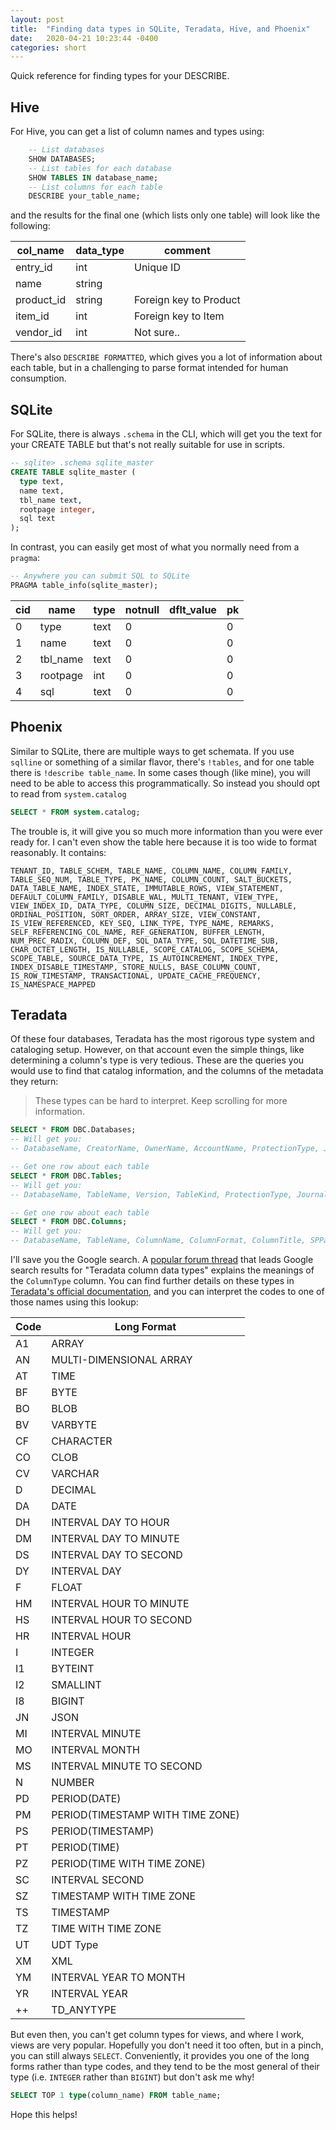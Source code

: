 ```yaml
---
layout: post
title:  "Finding data types in SQLite, Teradata, Hive, and Phoenix"
date:   2020-04-21 10:23:44 -0400
categories: short
---
```


Quick reference for finding types for your DESCRIBE.

## Hive 

For Hive, you can get a list of column names and types using:
```sql
    -- List databases
    SHOW DATABASES;
    -- List tables for each database
    SHOW TABLES IN database_name;
    -- List columns for each table
    DESCRIBE your_table_name;
```
and the results for the final one (which lists only one table) will look like the following:

<table-wrap markdown="block">

| col_name     | data_type | comment                |
| ------------ | --------- | ---------------------- |
|entry_id      |int        | Unique ID              |
|name          |string     |                        |
|product_id    |string     | Foreign key to Product |
|item_id       |int        | Foreign key to Item    |
|vendor_id     |int        | Not sure..             |

</table-wrap>

There's also `DESCRIBE FORMATTED`, which gives you a lot of information about each table, but in a
challenging to parse format intended for human consumption.

## SQLite

For SQLite, there is always `.schema` in the CLI, which will get you the text for your CREATE TABLE
but that's not really suitable for use in scripts.

```sql
-- sqlite> .schema sqlite_master
CREATE TABLE sqlite_master (
  type text,
  name text,
  tbl_name text,
  rootpage integer,
  sql text
);
```

In contrast, you can easily get most of what you normally need from a `pragma`:
```sql
-- Anywhere you can submit SQL to SQLite
PRAGMA table_info(sqlite_master);
```

<table-wrap markdown="block">

cid        | name      | type     | notnull   | dflt_value | pk        
---------- |-----------|----------|---------- |----------  |----------
0          |type       |text      |0          |            | 0         
1          |name       |text      |0          |            | 0         
2          |tbl_name   |text      |0          |            | 0         
3          |rootpage   |int       |0          |            | 0         
4          |sql        |text      |0          |            | 0         

</table-wrap>

## Phoenix
Similar to SQLite, there are multiple ways to get schemata. If you use `sqlline` or something of a
similar flavor, there's `!tables`, and for one table there is `!describe table_name`.
In some cases though (like mine), you will need to be able to access this programmatically. So
instead you should opt to read from `system.catalog`

```sql
SELECT * FROM system.catalog;
```

The trouble is, it will give you so much more information than you were ever ready for.
I can't even show the table here because it is too wide to format reasonably. It contains:

```
TENANT_ID, TABLE_SCHEM, TABLE_NAME, COLUMN_NAME, COLUMN_FAMILY, TABLE_SEQ_NUM, TABLE_TYPE, PK_NAME, COLUMN_COUNT, SALT_BUCKETS, DATA_TABLE_NAME, INDEX_STATE, IMMUTABLE_ROWS, VIEW_STATEMENT, DEFAULT_COLUMN_FAMILY, DISABLE_WAL, MULTI_TENANT, VIEW_TYPE, VIEW_INDEX_ID, DATA_TYPE, COLUMN_SIZE, DECIMAL_DIGITS, NULLABLE, ORDINAL_POSITION, SORT_ORDER, ARRAY_SIZE, VIEW_CONSTANT, IS_VIEW_REFERENCED, KEY_SEQ, LINK_TYPE, TYPE_NAME, REMARKS, SELF_REFERENCING_COL_NAME, REF_GENERATION, BUFFER_LENGTH, NUM_PREC_RADIX, COLUMN_DEF, SQL_DATA_TYPE, SQL_DATETIME_SUB, CHAR_OCTET_LENGTH, IS_NULLABLE, SCOPE_CATALOG, SCOPE_SCHEMA, SCOPE_TABLE, SOURCE_DATA_TYPE, IS_AUTOINCREMENT, INDEX_TYPE, INDEX_DISABLE_TIMESTAMP, STORE_NULLS, BASE_COLUMN_COUNT, IS_ROW_TIMESTAMP, TRANSACTIONAL, UPDATE_CACHE_FREQUENCY, IS_NAMESPACE_MAPPED
```

## Teradata
Of these four databases, Teradata has the most rigorous type system and cataloging setup.
However, on that account even the simple things, like determining a column's type is very tedious.
These are the queries you would use to find that catalog information, and the columns of the
metadata they return:

> These types can be hard to interpret. Keep scrolling for more information.

```sql
SELECT * FROM DBC.Databases;
-- Will get you:
-- DatabaseName, CreatorName, OwnerName, AccountName, ProtectionType, JournalFlag, PermSpace, SpoolSpace, TempSpace, CommentString, CreateTimeStamp, LastAlterName, LastAlterTimeStamp, DBKind, AccessCount, LastAccessTimeStamp
```

```sql
-- Get one row about each table
SELECT * FROM DBC.Tables;
-- Will get you:
-- DatabaseName, TableName, Version, TableKind, ProtectionType, JournalFlag, CreatorName, RequestText, CommentString, ParentCount, ChildCount, NamedTblCheckCount, UnnamedTblCheckExist, PrimaryKeyIndexId, RepStatus, CreateTimeStamp, LastAlterName, LastAlterTimeStamp, RequestTxtOverflow, AccessCount, LastAccessTimeStamp, UtilVersion, QueueFlag, CommitOpt, TransLog, CheckOpt, TemporalProperty, ResolvedCurrent_Date, ResolvedCurrent_Timestamp, SystemDefinedJI, VTQualifier, TTQualifier
```

```sql
-- Get one row about each table
SELECT * FROM DBC.Columns;
-- Will get you:
-- DatabaseName, TableName, ColumnName, ColumnFormat, ColumnTitle, SPParameterType, ColumnType, ColumnUDTName, ColumnLength, DefaultValue, Nullable, CommentString, DecimalTotalDigits, DecimalFractionalDigits, ColumnId, UpperCaseFlag, Compressible, CompressValue, ColumnConstraint, ConstraintCount, CreatorName, CreateTimeStamp, LastAlterName, LastAlterTimeStamp, CharType, IdColType, AccessCount, LastAccessTimeStamp, CompressValueList, TimeDimension, VTCheckType, TTCheckType, ConstraintId, ArrayColNumberOfDimensions, ArrayColScope, ArrayColElementType, ArrayColElementUdtName, TSColumnType
```

I'll save you the Google search. A [popular forum thread][1] that leads Google search results for
"Teradata column data types" explains the meanings of the `ColumnType` column. You can find further
details on these types in [Teradata's official documentation][2], and you can interpret the codes
to one of those names using this lookup:

<table-wrap markdown="block">

Code  | Long Format
------|------------
A1    | ARRAY 
AN    | MULTI-DIMENSIONAL ARRAY
AT    | TIME 
BF    | BYTE
BO    | BLOB 
BV    | VARBYTE
CF    | CHARACTER 
CO    | CLOB
CV    | VARCHAR 
D     | DECIMAL
DA    | DATE 
DH    | INTERVAL DAY TO HOUR
DM    | INTERVAL DAY TO MINUTE 
DS    | INTERVAL DAY TO SECOND
DY    | INTERVAL DAY 
F     | FLOAT
HM    | INTERVAL HOUR TO MINUTE 
HS    | INTERVAL HOUR TO SECOND
HR    | INTERVAL HOUR 
I     | INTEGER
I1    | BYTEINT 
I2    | SMALLINT
I8    | BIGINT 
JN    | JSON
MI    | INTERVAL MINUTE 
MO    | INTERVAL MONTH
MS    | INTERVAL MINUTE TO SECOND 
N     | NUMBER
PD    | PERIOD(DATE) 
PM    | PERIOD(TIMESTAMP WITH TIME ZONE)
PS    | PERIOD(TIMESTAMP) 
PT    | PERIOD(TIME)
PZ    | PERIOD(TIME WITH TIME ZONE) 
SC    | INTERVAL SECOND
SZ    | TIMESTAMP WITH TIME ZONE 
TS    | TIMESTAMP
TZ    | TIME WITH TIME ZONE 
UT    | UDT Type
XM    | XML 
YM    | INTERVAL YEAR TO MONTH
YR    | INTERVAL YEAR 
++    | TD_ANYTYPE

</table-wrap>

But even then, you can't get column types for views, and where I work, views are very popular.
Hopefully you don't need it too often, but in a pinch, you can still always `SELECT`.
Conveniently, it provides you one of the long forms rather than type codes, and they tend to be the
most general of their type (i.e. `INTEGER` rather than `BIGINT`) but don't ask me why!

```sql
SELECT TOP 1 type(column_name) FROM table_name;
```

Hope this helps!

[1]: https://downloads.teradata.com/forum/database/list-of-all-teradata-column-types-with-their-associated-dbtypes
[2]: https://docs.teradata.com/reader/iRq_F~XxKYWu7Kv~HRd~ew/D_RBrANpKte9E5uvWjq8~Q